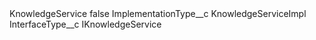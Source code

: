 <?xml version="1.0" encoding="UTF-8"?>
<CustomMetadata xmlns="http://soap.sforce.com/2006/04/metadata" xmlns:xsi="http://www.w3.org/2001/XMLSchema-instance" xmlns:xsd="http://www.w3.org/2001/XMLSchema">
    <label>KnowledgeService</label>
    <protected>false</protected>
    <values>
        <field>ImplementationType__c</field>
        <value xsi:type="xsd:string">KnowledgeServiceImpl</value>
    </values>
    <values>
        <field>InterfaceType__c</field>
        <value xsi:type="xsd:string">IKnowledgeService</value>
    </values>
</CustomMetadata>
